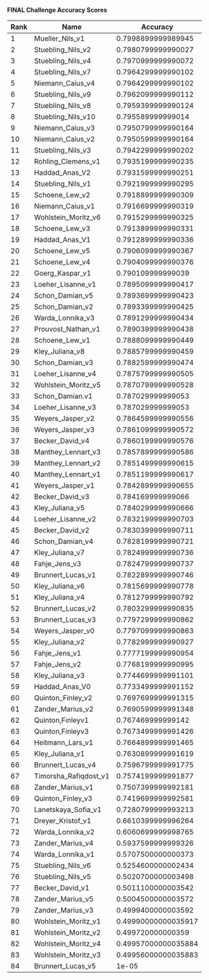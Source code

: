 **FINAL Challenge Accuracy Scores**



|Rank|Name|Accuracy|
|----|-----|---|
|1|Mueller_Nils_v1|0.7998899999989945|
|2|Stuebling_Nils_v2|0.7980799999990027|
|3|Stuebling_Nils_v4|0.7970999999990072|
|4|Stuebling_Nils_v7|0.7964299999990102|
|5|Niemann_Caius_v4|0.7964299999990102|
|6|Stuebling_Nils_v9|0.7962099999990112|
|7|Stuebling_Nils_v8|0.7959399999990124|
|8|Stuebling_Nils_v10|0.795589999999014|
|9|Niemann_Caius_v3|0.7950799999990164|
|10|Niemann_Caius_v2|0.7950599999990164|
|11|Stuebling_Nils_v3|0.7942299999990202|
|12|Rohling_Clemens_v1|0.7935199999990235|
|13|Haddad_Anas_V2|0.7931599999990251|
|14|Stuebling_Nils_v1|0.7921999999990295|
|15|Schoene_Lew_v2|0.7918899999990309|
|16|Niemann_Caius_v1|0.7916699999990319|
|17|Wohlstein_Moritz_v6|0.7915299999990325|
|18|Schoene_Lew_v3|0.7913899999990331|
|19|Haddad_Anas_V1|0.7912899999990336|
|20|Schoene_Lew_v5|0.7906099999990367|
|21|Schoene_Lew_v4|0.7904099999990376|
|22|Goerg_Kaspar_v1|0.790109999999039|
|23|Loeher_Lisanne_v1|0.7895099999990417|
|24|Schon_Damian_v5|0.7893699999990423|
|25|Schon_Damian_v2|0.7893399999990425|
|26|Warda_Lonnika_v3|0.7891299999990434|
|27|Prouvost_Nathan_v1|0.7890399999990438|
|28|Schoene_Lew_v1|0.7888099999990449|
|29|Kley_Juliana_v8|0.7885799999990459|
|30|Schon_Damian_v3|0.7882599999990474|
|31|Loeher_Lisanne_v4|0.7875799999990505|
|32|Wohlstein_Moritz_v5|0.7870799999990528|
|33|Schon_Damian.v1|0.787029999999053|
|34|Loeher_Lisanne_v3|0.787029999999053|
|35|Weyers_Jasper_v2|0.7864599999990556|
|36|Weyers_Jasper_v3|0.7861099999990572|
|37|Becker_David_v4|0.7860199999990576|
|38|Manthey_Lennart_v3|0.7857899999990586|
|39|Manthey_Lennart_v2|0.7851499999990615|
|40|Manthey_Lennart_v1|0.7851199999990617|
|41|Weyers_Jasper_v1|0.7842899999990655|
|42|Becker_David_v3|0.784169999999066|
|43|Kley_Juliana_v5|0.7840299999990666|
|44|Loeher_Lisanne_v2|0.7832199999990703|
|45|Becker_David_v2|0.7830399999990711|
|46|Schon_Damian_v4|0.7828199999990721|
|47|Kley_Juliana_v7|0.7824999999990736|
|48|Fahje_Jens_v3|0.7824799999990737|
|49|Brunnert_Lucas_v1|0.7822899999990746|
|50|Kley_Juliana_v6|0.7815699999990778|
|51|Kley_Juliana_v4|0.7812799999990792|
|52|Brunnert_Lucas_v2|0.7803299999990835|
|53|Brunnert_Lucas_v3|0.7797299999990862|
|54|Weyers_Jasper_v0|0.7797099999990863|
|55|Kley_Juliana_v2|0.7782999999990927|
|56|Fahje_Jens_v1|0.7777199999990954|
|57|Fahje_Jens_v2|0.7768199999990995|
|58|Kley_Juliana_v3|0.7744699999991101|
|59|Haddad_Anas_V0|0.7733499999991152|
|60|Quinton_Finley_v2|0.7697699999991315|
|61|Zander_Marius_v2|0.7690599999991348|
|62|Quinton,Finleyv1|0.767469999999142|
|63|Quinton,Finleyv3|0.7673499999991426|
|64|Heitmann_Lars_v1|0.7664899999991465|
|65|Kley_Juliana_v1|0.7630899999991619|
|66|Brunnert_Lucas_v4|0.7596799999991775|
|67|Timorsha_Rafiqdost_v1|0.7574199999991877|
|68|Zander_Marius_v1|0.7507399999992181|
|69|Quinton_Finley_v3|0.7419699999992581|
|70|Lanetskaya_Sofia_v1|0.7280799999993213|
|71|Dreyer_Kristof_v1|0.6610399999996264|
|72|Warda_Lonnika_v2|0.6060699999998765|
|73|Zander_Marius_v4|0.5937599999999326|
|74|Warda_Lonnika_v1|0.5707500000000373|
|75|Stuebling_Nils_v6|0.5254600000002434|
|76|Stuebling_Nils_v5|0.5020700000003498|
|77|Becker_David_v1|0.5011100000003542|
|78|Zander_Marius_v5|0.5004500000003572|
|79|Zander_Marius_v3|0.4999400000003592|
|80|Wohlstein_Moritz_v1|0.49990000000035917|
|81|Wohlstein_Moritz_v2|0.499720000000359|
|82|Wohlstein_Moritz_v4|0.49957000000035884|
|83|Wohlstein_Moritz_v3|0.49956000000035883|
|84|Brunnert_Lucas_v5|1e-05|
